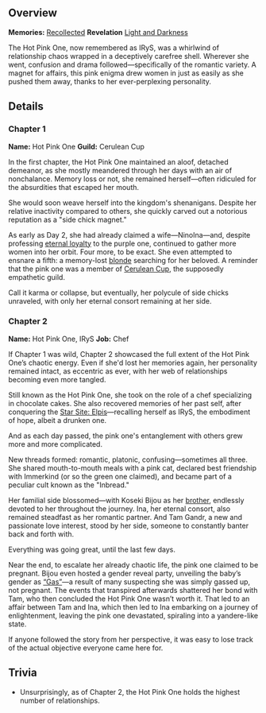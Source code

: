 <!-- title: Satan -->
<!-- quote: You were always my backup plan -->
<!-- chapters: -1 -->
<!-- images: (The Hot Pink One's Chapter 1 Profile), (The Hot Pink One activating her Revelation), (The Hot Pink One in "Start Again"), (The Hot Pink One's Chapter 2 Profile #1), (The Hot Pink One's Chapter 2 Profile #2), (Recollection - IRyS), (IRyS in Chapter 2's Ending) -->
<!-- model: false -->

## Overview

**Memories:** [Recollected](https://youtu.be/5uaWaQg4pnM)
**Revelation** [Light and Darkness](#entry:light-and-darkness-entry)

The Hot Pink One, now remembered as IRyS, was a whirlwind of relationship chaos wrapped in a deceptively carefree shell. Wherever she went, confusion and drama followed—specifically of the romantic variety. A magnet for affairs, this pink enigma drew women in just as easily as she pushed them away, thanks to her ever-perplexing personality.

## Details

### Chapter 1

**Name:** Hot Pink One
**Guild:** Cerulean Cup

In the first chapter, the Hot Pink One maintained an aloof, detached demeanor, as she mostly meandered through her days with an air of nonchalance. Memory loss or not, she remained herself—often ridiculed for the absurdities that escaped her mouth.

She would soon weave herself into the kingdom's shenanigans. Despite her relative inactivity compared to others, she quickly carved out a notorious reputation as a "side chick magnet."

As early as Day 2, she had already claimed a wife—NinoIna—and, despite professing [eternal loyalty](https://www.youtube.com/live/f8W426vzTb8?t=9715) to the purple one, continued to gather more women into her orbit. Four more, to be exact. She even attempted to ensnare a fifth: a memory-lost [blonde](https://www.youtube.com/live/pH9lSCrTVMY?feature=shared&t=1792) searching for her beloved. A reminder that the pink one was a member of [Cerulean Cup](#entry:guilds-entry), the supposedly empathetic guild.

Call it karma or collapse, but eventually, her polycule of side chicks unraveled, with only her eternal consort remaining at her side.

### Chapter 2

**Name:** Hot Pink One, IRyS
**Job:** Chef

If Chapter 1 was wild, Chapter 2 showcased the full extent of the Hot Pink One’s chaotic energy. Even if she'd lost her memories again, her personality remained intact, as eccentric as ever, with her web of relationships becoming even more tangled.

Still known as the Hot Pink One, she took on the role of a chef specializing in chocolate cakes. She also recovered memories of her past self, after conquering the [Star Site: Elpis](#entry:star-site-elpis-entr)—recalling herself as IRyS, the embodiment of hope, albeit a drunken one.

And as each day passed, the pink one's entanglement with others grew more and more complicated.

New threads formed: romantic, platonic, confusing—sometimes all three. She shared mouth-to-mouth meals with a pink cat, declared best friendship with Immerkind (or so the green one claimed), and became part of a peculiar cult known as the "Inbread."

Her familial side blossomed—with Koseki Bijou as her [brother](https://www.youtube.com/live/EKjcWfEGsB0?si=s8GiS__Q7mOaFuB_&t=436), endlessly devoted to her throughout the journey. Ina, her eternal consort, also remained steadfast as her romantic partner. And Tam Gandr, a new and passionate love interest, stood by her side, someone to constantly banter back and forth with.

Everything was going great, until the last few days.

Near the end, to escalate her already chaotic life, the pink one claimed to be pregnant. Bijou even hosted a gender reveal party, unveiling the baby’s gender as [“Gas”](https://www.youtube.com/live/os9TbwMUcbk?t=5739)—a result of many suspecting she was simply gassed up, not pregnant. The events that transpired afterwards shattered her bond with Tam, who then concluded the Hot Pink One wasn’t worth it. That led to an affair between Tam and Ina, which then led to Ina embarking on a journey of enlightenment, leaving the pink one devastated, spiraling into a yandere-like state.

If anyone followed the story from her perspective, it was easy to lose track of the actual objective everyone came here for.

## Trivia

- Unsurprisingly, as of Chapter 2, the Hot Pink One holds the highest number of relationships.
